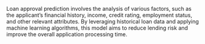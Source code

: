 Loan approval prediction involves the analysis of various factors, such as the applicant’s financial history, income, credit rating, employment status, and other relevant attributes. By leveraging historical loan data and applying machine learning algorithms, this model aims to reduce lending risk and improve the overall application processing time.
